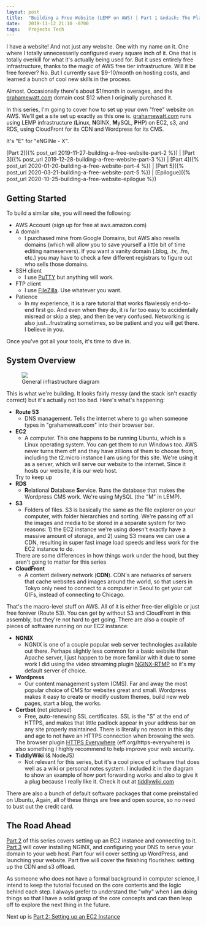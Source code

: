 ```yaml
---
layout: post
title:  "Building a Free Website (LEMP on AWS) | Part 1 &ndash; The Plan"
date:   2019-11-12 21:10 -0700
tags:   Projects Tech
---
```

I have a website! And not just any website. One with my name on it. One where I totally unnecessarily configured every square inch of it. One that is totally overkill for what it's actually being used for. But it uses entirely <span name="almost-free">free</span> infrastructure, thanks to the magic of AWS free tier infrastructure. Will it be free forever? No. But I currently save $9-10/month on hosting costs, and learned a bunch of cool new skills in the process.

<aside name="almost-free">Almost. Occasionally there's about $1/month in overages, and the <a href="https://grahamewatt.com">grahamewatt.com</a> domain cost $12 when I originally purchased it.</aside> 

In this series, I'm going to cover how to set up your own "free" website on AWS. We'll get a site set up exactly as this one is. <a href="https://grahamewatt.com">grahamewatt.com</a> runs using LEMP infrastructure (<strong>L</strong>inux, <span name="e-for-engine"><strong>N</strong>GINX,</span> <strong>M</strong>ySQL, <strong>P</strong>HP) on EC2, s3, and RDS, using CloudFront for its CDN and Wordpress for its CMS.
<aside name="e-for-engine">It's "E" for "eNGINe - X".</aside>

[Part 2]({% post_url 2019-11-27-building-a-free-website-part-2 %}) | 
[Part 3]({% post_url 2019-12-28-building-a-free-website-part-3 %}) | 
[Part 4]({% post_url 2020-01-20-building-a-free-website-part-4 %}) | 
[Part 5]({% post_url 2020-03-21-building-a-free-website-part-5 %}) | 
[Epilogue]({% post_url 2020-10-25-building-a-free-website-epilogue %})

<h2>Getting Started</h2>


To build a similar site, you will need the following:

<ul><li>AWS Account (sign up for free at aws.amazon.com)</li><li>A domain <ul><li>I purchased mine from Google Domains, but AWS also resells domains (which will allow you to save yourself a little bit of time editing nameservers). If you want a vanity domain (.blog, .tv, .fm, etc.) you may have to check a few different registrars to figure out who sells those domains. </li></ul></li><li>SSH client <ul><li>I use <a href="https://www.putty.org/">PuTTY</a> but anything will work.</li></ul></li><li>FTP client<ul><li>I use <a href="https://filezilla-project.org/">FileZilla</a>. Use whatever you want.</li></ul></li><li>Patience<ul><li>In my experience, it is a rare tutorial that works flawlessly end-to-end first go. And even when they do, it is far too easy to accidentally misread or skip a step, and then be very confused. Networking is also just...frustrating sometimes, so be patient and you will get there. I believe in you.</li></ul></li></ul>

Once you've got all your tools, it's time to dive in.

<h2>System Overview</h2>

<figure>
    <img src="https://cdn.grahamewatt.com/wp-content/uploads/2019/11/12120608/image1-1024x1024.png" /><figcaption>General infrastructure diagram</figcaption>
</figure>

This is what we're building. It looks fairly messy (and the stack isn't exactly correct) but it's actually not too bad. Here's what's happening:

<ul><li><strong>Route 53</strong><ul><li>DNS management. Tells the internet where to go when someone types in "grahamewatt.com" into their browser bar.</li></ul></li><li><strong>EC2</strong><ul><li>A computer. This one happens to be running Ubuntu, which is a Linux operating system. You can get them to run Windows too. AWS never turns them off and they have zillions of them to choose from, including the t2.micro instance I am using for this site. We're using it as a server, which will serve our website to the internet. Since it hosts our website, it is our <span name="keep-up">web host.</span></li></ul></li>
<aside name="keep-up">Try to keep up</aside>

<li><strong>RDS</strong><ul><li><strong>R</strong>elational <strong>D</strong>atabase <strong>S</strong>ervice. Runs the database that makes the Wordpress CMS work. We're using MySQL (the "M" in LEMP).</li></ul></li>
<li><strong>S3</strong><ul>
<li>Folders of files. S3 is <span name="differences">basically the same</span> as the file explorer on your computer, with folder hierarchies and sorting. We're passing off all the images and media to be stored in a separate system for two reasons: 1) the EC2 instance we're using doesn't exactly have a massive amount of storage, and 2) using S3 means we can use a CDN, resulting in super fast image load speeds and less work for the EC2 instance to do.</li></ul></li>

<aside name="differences">There are some differences in how things work under the hood, but they aren't going to matter for this series</aside>

<li><strong>CloudFront</strong><ul><li>A content delivery network (<strong>CDN</strong>). CDN's are networks of servers that cache websites and images around the world, so that users in Tokyo only need to connect to a computer in Seoul to get your cat GIFs, instead of connecting to Chicago.</li></ul></li></ul>

That's the macro-level stuff on AWS. All of it is either free-tier eligible or just free forever (Route 53).  You can get by without S3 and CloudFront in this assembly, but they're not hard to get going.  There are also a couple of pieces of software running on our EC2 instance:

<ul><li><strong>NGNIX</strong><ul><li>NGNIX is one of a couple popular web server technologies available out there. Perhaps slightly less common for a basic website than Apache server, I just happen to be more familiar with it due to some work I did using the video streaming plugin <a href="https://github.com/arut/nginx-rtmp-module">NGINX-RTMP</a> so it's my default server of choice. </li></ul></li><li><strong>Wordpress</strong><ul><li>Our content management system (CMS). Far and away the most popular choice of CMS for websites great and small. Wordpress makes it easy to create or modify custom themes, build new web pages, start a blog, the works. </li></ul></li><li><strong>Certbot</strong> (not pictured)<ul><li>Free, auto-renewing SSL certificates. SSL is the "S" at the end of HTTPS, and makes that little padlock appear in your address bar on any site properly maintained. There is literally no reason in this day and age to not have an HTTPS connection when <span name="https-everywhere">browsing the web.</span></li></ul></li>
<aside name="https-everywhere">The browser plugin <a href="https://www.eff.org/https-everywhere">HTTPS Everywhere</a> (eff.org/https-everywhere) is also something I highly recommend to help improve your web security.</aside>

<li><strong>TiddlyWiki</strong> (&amp; NodeJS)<ul><li>Not relevant for this series, but it's a cool piece of software that does well as a wiki or personal notes system. I included it in the diagram to show an example of how port forwarding works and also to give it a plug because I really like it. Check it out at <a href="https://tiddlywiki.com/">tiddlywiki.com</a></li></ul></li></ul>

There are also a bunch of default software packages that come preinstalled on Ubuntu, Again, all of these things are free and open source, so no need to bust out the credit card. 

<h2>The Road Ahead</h2>

<a href="https://grahamewatt.com/building-a-free-website-lemp-on-aws-part-2-setting-up-an-ec2-instance/">Part 2</a> of this series covers setting up an EC2 instance and connecting to it. <a href="https://grahamewatt.com/building-a-free-website-lemp-on-aws-part-3-nginx/">Part 3</a> will cover installing NGINX, and configuring your DNS to serve your domain to your web host. Part four will cover setting up WordPress, and launching your website. Part five will cover the finishing flourishes: setting up the CDN and s3 offload.

As someone who does not have a formal background in computer science, I intend to keep the tutorial focused on the core contents and the logic behind each step. I always prefer to understand the "why" when I am doing things so that I have a solid grasp of the core concepts and can then leap off to explore the next thing in the future.

Next up is <a href="https://grahamewatt.com/building-a-free-website-lemp-on-aws-part-2-setting-up-an-ec2-instance/">Part 2: Setting up an EC2 Instance</a>
